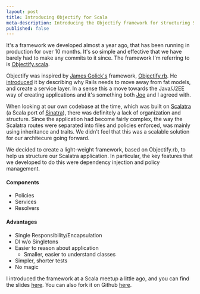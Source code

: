 ```yaml
--- 
layout: post
title: Introducing Objectify for Scala
meta-description: Introducing the Objectify framework for structuring Scala web applications
published: false
---
```


It's a framework we developed almost a year ago, that has been running
in production for over 10 months. It's so simple and effective that we
have barely had to make any commits to it since. The framework I'm
referring to is [Objectify.scala](https://github.com/learndot/Objectify.scala).

Objectify was inspired by [James Golick's](http://jamesgolick.com)
framework, [Objectify.rb](https://github.com/bitlove/objectify). He
[introduced](http://jamesgolick.com/2012/5/22/objectify-a-better-way-to-build-rails-applications.html) 
it by describing why Rails needs to move away from fat models, and create a service layer. 
In a sense this a move towards the Java/J2EE way of creating
applications and it's something both [Joe](http://joegaudet.com) and I
agreed with. 

When looking at our own codebase at the time, which was built on
[Scalatra](http://www.scalatra.org/) (a Scala port of [Sinatra](http://www.sinatrarb.com/)), there was definitely a lack
of organization and structure. Since the application had become fairly
complex, the way the Scalatra routes were separated into files and
policies enforced, was mainly using inheritance and traits. We didn't
feel that this was a scalable solution for our architecure going
forward.

We decided to create a light-weight framework, based on Objectify.rb, to
help us structure our Scalatra application. In particular, the key
features that we developed to do this were dependency injection and
policy management.

<!--more-->

#### Components

- Policies
- Services
- Resolvers

#### Advantages

- Single Responsibility/Encapsulation
- DI w/o Singletons
- Easier to reason about application
  - Smaller, easier to understand classes
- Simpler, shorter tests
- No magic

I introduced the framework at a Scala meetup a little ago, and you can
find the slides [here](http://www.slideshare.net/artgon/scala-meetup-objectify-15072182). 
You can also fork it on Github [here](https://github.com/learndot/Objectify.scala).

